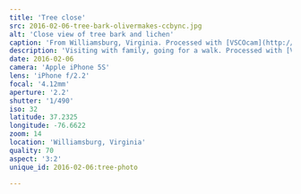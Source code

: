 ```yaml
---
title: 'Tree close'
src: 2016-02-06-tree-bark-olivermakes-ccbync.jpg
alt: 'Close view of tree bark and lichen'
caption: 'From Williamsburg, Virginia. Processed with [VSCOcam](http://vsco.co/app) a6.'
description: 'Visiting with family, going for a walk. Processed with [VSCOcam](http://vsco.co/app) a6.'
date: 2016-02-06
camera: 'Apple iPhone 5S'
lens: 'iPhone f/2.2'
focal: '4.12mm'
aperture: '2.2'
shutter: '1/490'
iso: 32
latitude: 37.2325
longitude: -76.6622
zoom: 14
location: 'Williamsburg, Virginia'
quality: 70
aspect: '3:2'
unique_id: 2016-02-06:tree-photo

---
```

